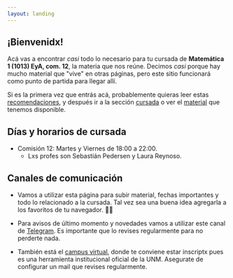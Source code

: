 ```yaml
---
layout: landing
---
```


## ¡Bienvenidx!

Acá vas a encontrar _casi_ todo lo necesario para tu cursada de **Matemática 1 (1013) EyA, com. 12**, la materia que nos reúne. Decimos _casi_ porque hay mucho material que "vive" en otras páginas, pero este sitio funcionará como punto de partida para llegar allí.

Si es la primera vez que entrás acá, probablemente quieras leer estas [recomendaciones](), y después ir a la sección [cursada](/cursada) o ver el [material](/material) que tenemos disponible.

## Días y horarios de cursada

* Comisión 12: Martes y Viernes de 18:00 a 22:00.
    - Lxs profes son Sebastián Pedersen y Laura Reynoso.

## Canales de comunicación

* Vamos a utilizar esta página para subir material, fechas importantes y todo lo relacionado a la cursada. Tal vez sea una buena idea agregarla a los favoritos de tu navegador. :link::globe_with_meridians:

* Para avisos de último momento y novedades vamos a utilizar este canal de [Telegram](https://t.me/joinchat/AAAAAEwprmdz2LDYlfp2Qg). Es importante que lo revises regularmente para no perderte nada.

* También está el [campus virtual](http://campusvirtual.unm.edu.ar/moodle/login/index.php), donde te conviene estar inscriptx pues es una herramienta institucional oficial de la UNM. Asegurate de configurar un mail que revises regularmente.